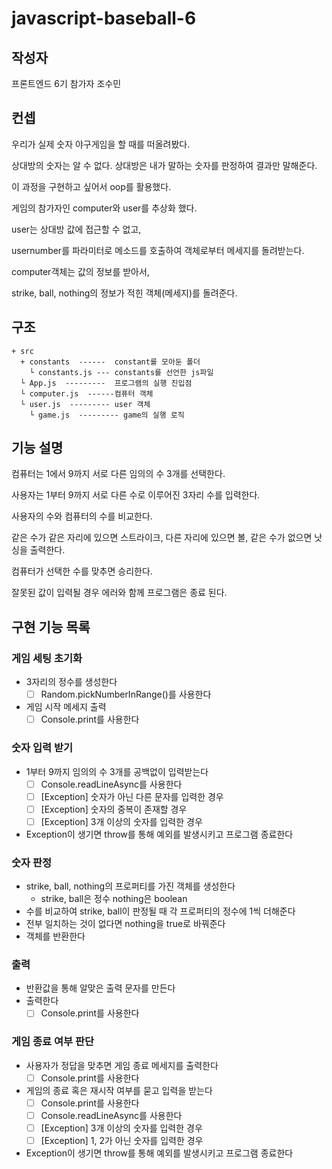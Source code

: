 # javascript-baseball-6

## 작성자
프론트엔드 6기 참가자 조수민

## 컨셉
우리가 실제 숫자 야구게임을 할 때를 떠올려봤다.

상대방의 숫자는 알 수 없다. 상대방은 내가 말하는 숫자를 판정하여 결과만 말해준다.

이 과정을 구현하고 싶어서 oop를 활용했다.

게임의 참가자인 computer와 user를 추상화 했다.

user는 상대방 값에 접근할 수 없고, 

usernumber를 파라미터로 메소드를 호출하여 객체로부터 메세지를 돌려받는다.

computer객체는 값의 정보를 받아서, 

strike, ball, nothing의 정보가 적힌 객체(메세지)를 돌려준다.

## 구조
```
+ src
  + constants  ------  constant를 모아둔 폴더
    └ constants.js --- constants를 선언한 js파일
  └ App.js  ---------  프로그램의 실행 진입점
  └ computer.js  ------컴퓨터 객체
  └ user.js  --------- user 객체 
	└ game.js  --------- game의 실행 로직
```


## 기능 설명

컴퓨터는 1에서 9까지 서로 다른 임의의 수 3개를 선택한다.

사용자는 1부터 9까지 서로 다른 수로 이루어진 3자리 수를 입력한다.


사용자의 수와 컴퓨터의 수를 비교한다.

같은 수가 같은 자리에 있으면 스트라이크, 다른 자리에 있으면 볼, 같은 수가 없으면 낫싱을 출력한다.

컴퓨터가 선택한 수를 맞추면 승리한다.


잘못된 값이 입력될 경우 에러와 함께 프로그램은 종료 된다.

## 구현 기능 목록 

### 게임 세팅 초기화

- 3자리의 정수를 생성한다
	- [ ] Random.pickNumberInRange()를 사용한다
- 게임 시작 메세지 출력
	- [ ] Console.print를 사용한다

### 숫자 입력 받기

- 1부터 9까지 임의의 수 3개를 공백없이 입력받는다
	- [ ] Console.readLineAsync를 사용한다
	- [ ] [Exception] 숫자가 아닌 다른 문자를 입력한 경우
	- [ ] [Exception] 숫자의 중복이 존재할 경우
	- [ ] [Exception] 3개 이상의 숫자를 입력한 경우
- Exception이 생기면 throw를 통해 예외를 발생시키고 프로그램 종료한다


### 숫자 판정

- strike, ball, nothing의 프로퍼티를 가진 객체를 생성한다
	- strike, ball은 정수 nothing은 boolean
- 수를 비교하여 strike, ball이 판정될 때 각 프로퍼티의 정수에 1씩 더해준다
- 전부 일치하는 것이 없다면 nothing을 true로 바꿔준다
- 객체를 반환한다

### 출력

- 반환값을 통해 알맞은 출력 문자를 만든다
- 출력한다
	- [ ] Console.print를 사용한다

### 게임 종료 여부 판단

- 사용자가 정답을 맞추면 게임 종료 메세지를 출력한다
	- [ ] Console.print를 사용한다
- 게임의 종료 혹은 재시작 여부를 묻고 입력을 받는다
	- [ ] Console.print를 사용한다
	- [ ] Console.readLineAsync를 사용한다
  - [ ] [Exception] 3개 이상의 숫자를 입력한 경우
  - [ ] [Exception] 1, 2가 아닌 숫자를 입력한 경우
- Exception이 생기면 throw를 통해 예외를 발생시키고 프로그램 종료한다